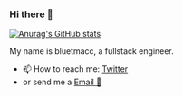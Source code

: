 ### Hi there 👋

[![Anurag's GitHub stats](https://github-readme-stats.vercel.app/api?username=bluetmacc&show_icons=true&hide_title=true)](https://github.com/anuraghazra/github-readme-stats)


My name is bluetmacc, a fullstack engineer.

- 📫 How to reach me: [Twitter]()
- or send me a [Email 📧](mailto:bluetmacc@gmail.com)
